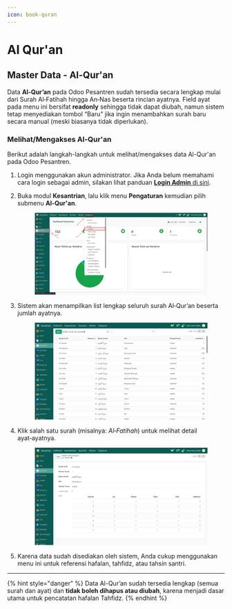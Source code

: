 ```yaml
---
icon: book-quran
---
```


# Al Qur'an

## Master Data - Al-Qur'an

Data **Al‑Qur’an** pada Odoo Pesantren sudah tersedia secara lengkap mulai dari Surah Al‑Fatihah hingga An‑Nas beserta rincian ayatnya. Field ayat pada menu ini bersifat **readonly** sehingga tidak dapat diubah, namun sistem tetap menyediakan tombol “Baru” jika ingin menambahkan surah baru secara manual (meski biasanya tidak diperlukan).

### Melihat/Mengakses Al-Qur'an

Berikut adalah langkah-langkah untuk melihat/mengakses data Al-Qur'an pada Odoo Pesantren.

1. Login menggunakan akun administrator. Jika Anda belum memahami cara login sebagai admin, silakan lihat panduan [**Login Admin** di sini](../../../panduan-login/login-admin.md).
2.  Buka modul **Kesantrian**, lalu klik menu **Pengaturan** kemudian pilih submenu **Al-Qur'an**.

    <figure><img src="../../../.gitbook/assets/images-138.png" alt=""><figcaption></figcaption></figure>


3.  Sistem akan menampilkan list lengkap seluruh surah Al‑Qur’an beserta jumlah ayatnya.

    <figure><img src="../../../.gitbook/assets/image.png" alt=""><figcaption></figcaption></figure>


4.  Klik salah satu surah (misalnya: _Al‑Fatihah_) untuk melihat detail ayat‑ayatnya.

    <figure><img src="../../../.gitbook/assets/images-140.jpg" alt=""><figcaption></figcaption></figure>
5. Karena data sudah disediakan oleh sistem, Anda cukup menggunakan menu ini untuk referensi hafalan, tahfidz, atau tahsin santri.

***

{% hint style="danger" %}
Data Al-Qur’an sudah tersedia lengkap (semua surah dan ayat) dan **tidak boleh dihapus atau diubah**, karena menjadi dasar utama untuk pencatatan hafalan Tahfidz.
{% endhint %}
